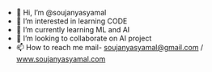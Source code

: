 - 👋 Hi, I’m @soujanyasyamal
- 👀 I’m interested in learning CODE
- 🌱 I’m currently learning ML and AI
- 💞️ I’m looking to collaborate on AI project
- 📫 How to reach me mail- soujanyasyamal@gmail.com / www.soujanyasyamal.com

<!---
soujanyasyamal/soujanyasyamal is a ✨ special ✨ repository because its `README.md` (this file) appears on your GitHub profile.
You can click the Preview link to take a look at your changes.
--->
